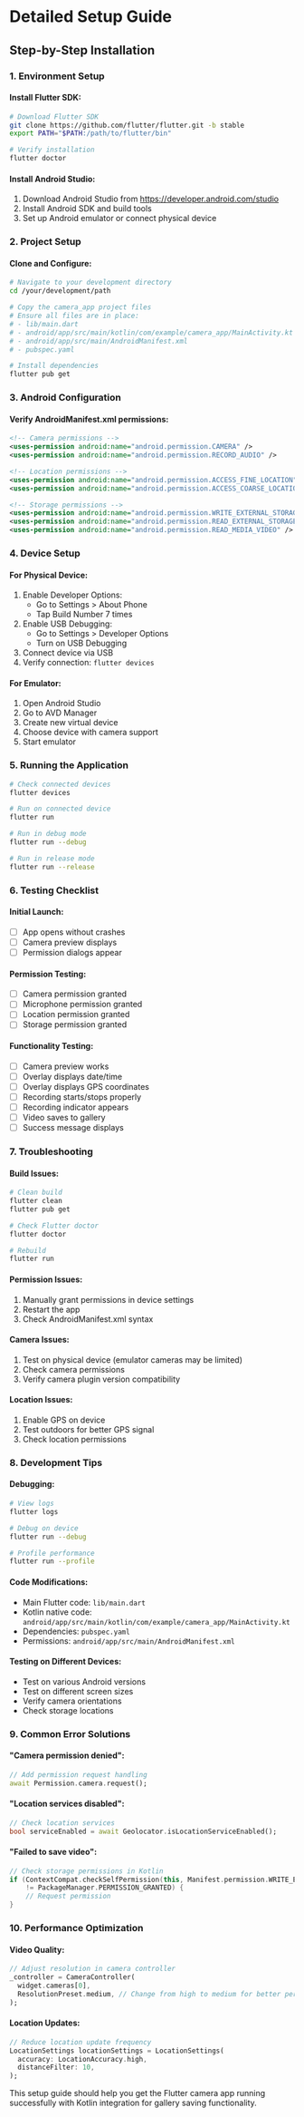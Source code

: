 # Detailed Setup Guide

## Step-by-Step Installation

### 1. Environment Setup

#### Install Flutter SDK:
```bash
# Download Flutter SDK
git clone https://github.com/flutter/flutter.git -b stable
export PATH="$PATH:/path/to/flutter/bin"

# Verify installation
flutter doctor
```

#### Install Android Studio:
1. Download Android Studio from https://developer.android.com/studio
2. Install Android SDK and build tools
3. Set up Android emulator or connect physical device

### 2. Project Setup

#### Clone and Configure:
```bash
# Navigate to your development directory
cd /your/development/path

# Copy the camera_app project files
# Ensure all files are in place:
# - lib/main.dart
# - android/app/src/main/kotlin/com/example/camera_app/MainActivity.kt
# - android/app/src/main/AndroidManifest.xml
# - pubspec.yaml

# Install dependencies
flutter pub get
```

### 3. Android Configuration

#### Verify AndroidManifest.xml permissions:
```xml
<!-- Camera permissions -->
<uses-permission android:name="android.permission.CAMERA" />
<uses-permission android:name="android.permission.RECORD_AUDIO" />

<!-- Location permissions -->
<uses-permission android:name="android.permission.ACCESS_FINE_LOCATION" />
<uses-permission android:name="android.permission.ACCESS_COARSE_LOCATION" />

<!-- Storage permissions -->
<uses-permission android:name="android.permission.WRITE_EXTERNAL_STORAGE" />
<uses-permission android:name="android.permission.READ_EXTERNAL_STORAGE" />
<uses-permission android:name="android.permission.READ_MEDIA_VIDEO" />
```

### 4. Device Setup

#### For Physical Device:
1. Enable Developer Options:
   - Go to Settings > About Phone
   - Tap Build Number 7 times
2. Enable USB Debugging:
   - Go to Settings > Developer Options
   - Turn on USB Debugging
3. Connect device via USB
4. Verify connection: `flutter devices`

#### For Emulator:
1. Open Android Studio
2. Go to AVD Manager
3. Create new virtual device
4. Choose device with camera support
5. Start emulator

### 5. Running the Application

```bash
# Check connected devices
flutter devices

# Run on connected device
flutter run

# Run in debug mode
flutter run --debug

# Run in release mode
flutter run --release
```

### 6. Testing Checklist

#### Initial Launch:
- [ ] App opens without crashes
- [ ] Camera preview displays
- [ ] Permission dialogs appear

#### Permission Testing:
- [ ] Camera permission granted
- [ ] Microphone permission granted
- [ ] Location permission granted
- [ ] Storage permission granted

#### Functionality Testing:
- [ ] Camera preview works
- [ ] Overlay displays date/time
- [ ] Overlay displays GPS coordinates
- [ ] Recording starts/stops properly
- [ ] Recording indicator appears
- [ ] Video saves to gallery
- [ ] Success message displays

### 7. Troubleshooting

#### Build Issues:
```bash
# Clean build
flutter clean
flutter pub get

# Check Flutter doctor
flutter doctor

# Rebuild
flutter run
```

#### Permission Issues:
1. Manually grant permissions in device settings
2. Restart the app
3. Check AndroidManifest.xml syntax

#### Camera Issues:
1. Test on physical device (emulator cameras may be limited)
2. Check camera permissions
3. Verify camera plugin version compatibility

#### Location Issues:
1. Enable GPS on device
2. Test outdoors for better GPS signal
3. Check location permissions

### 8. Development Tips

#### Debugging:
```bash
# View logs
flutter logs

# Debug on device
flutter run --debug

# Profile performance
flutter run --profile
```

#### Code Modifications:
- Main Flutter code: `lib/main.dart`
- Kotlin native code: `android/app/src/main/kotlin/com/example/camera_app/MainActivity.kt`
- Dependencies: `pubspec.yaml`
- Permissions: `android/app/src/main/AndroidManifest.xml`

#### Testing on Different Devices:
- Test on various Android versions
- Test on different screen sizes
- Verify camera orientations
- Check storage locations

### 9. Common Error Solutions

#### "Camera permission denied":
```dart
// Add permission request handling
await Permission.camera.request();
```

#### "Location services disabled":
```dart
// Check location services
bool serviceEnabled = await Geolocator.isLocationServiceEnabled();
```

#### "Failed to save video":
```kotlin
// Check storage permissions in Kotlin
if (ContextCompat.checkSelfPermission(this, Manifest.permission.WRITE_EXTERNAL_STORAGE)
    != PackageManager.PERMISSION_GRANTED) {
    // Request permission
}
```

### 10. Performance Optimization

#### Video Quality:
```dart
// Adjust resolution in camera controller
_controller = CameraController(
  widget.cameras[0],
  ResolutionPreset.medium, // Change from high to medium for better performance
);
```

#### Location Updates:
```dart
// Reduce location update frequency
LocationSettings locationSettings = LocationSettings(
  accuracy: LocationAccuracy.high,
  distanceFilter: 10,
);
```

This setup guide should help you get the Flutter camera app running successfully with Kotlin integration for gallery saving functionality.

